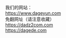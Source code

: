 我们的网站：
<br>
<a href="https://www.dageyun.com" rel="nofollow">https://www.dageyun.com</a>
<br>
免翻网址（请注意收藏）
<br><a href="https://dadz2com.com" rel="nofollow">https://dadz2com.com</a>
<br><a href="https://dagede.com/" rel="nofollow">https://dagede.com</a>
